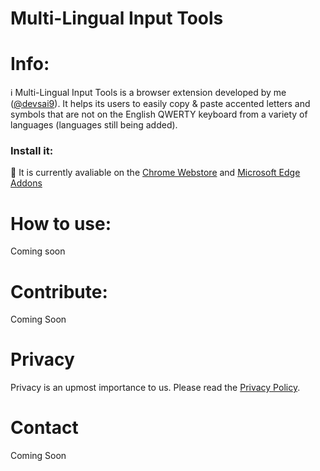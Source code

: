 # Multi-Lingual Input Tools
# Info:
ℹ️ Multi-Lingual Input Tools is a browser extension developed by me ([@devsai9](https://github.com/devsai9)). It helps its users to easily copy & paste accented letters and symbols that are not on the English QWERTY keyboard from a variety of languages (languages still being added).
### Install it:
🛒 It is currently avaliable on the [Chrome Webstore](https://chrome.google.com/webstore/detail/multi-lingual-input-tools/dkbgodmmblfcnfledmedmepimmpebnjo?hl=en) and [Microsoft Edge Addons](https://microsoftedge.microsoft.com/addons/detail/multilingual-input-tools/aoehggnalolhonphifnooepocfjpghfl)

# How to use:
Coming soon

# Contribute:
Coming Soon

# Privacy
Privacy is an upmost importance to us. Please read the [Privacy Policy](PRIVACY.md).

# Contact
Coming Soon
